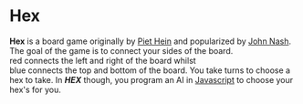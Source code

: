 # Hex
__Hex__ is a board game originally by [Piet Hein](https://en.wikipedia.org/wiki/Piet_Hein_(scientist)#Work) and popularized by [John Nash](https://en.wikipedia.org/wiki/John_Forbes_Nash,_Jr.).
The goal of the game is to connect your sides of the board.<br>
red connects the left and right of the board whilst<br>
blue connects the top and bottom of the board.
You take turns to choose a hex to take. In ___HEX___ though, you program an AI in [Javascript](https://en.wikipedia.org/wiki/JavaScript) to choose your hex's for you.
